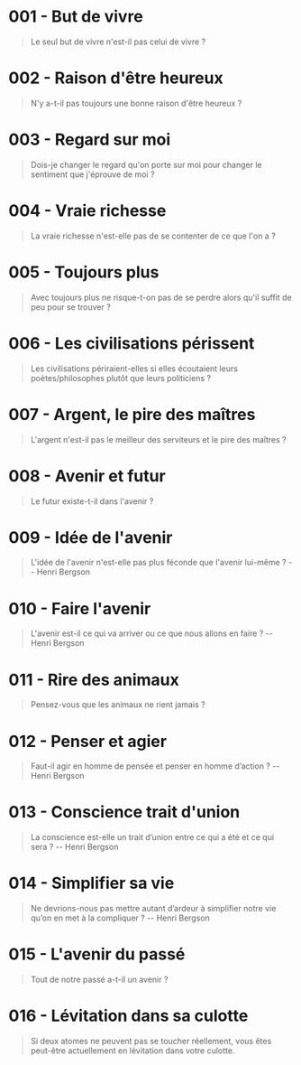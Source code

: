 # 001 - But de vivre

> Le seul but de vivre n'est-il pas celui de vivre ?

# 002 - Raison d'être heureux

> N'y a-t-il pas toujours une bonne raison d'être heureux ?

# 003 - Regard sur moi

> Dois-je changer le regard qu'on porte sur moi pour changer le sentiment que j'éprouve de moi ?

# 004 - Vraie richesse

> La vraie richesse n'est-elle pas de se contenter de ce que l'on a ?

# 005 - Toujours plus

> Avec toujours plus ne risque-t-on pas de se perdre alors qu'il suffit de peu pour se trouver ?

# 006 - Les civilisations périssent

> Les civilisations périraient-elles si elles écoutaient leurs poètes/philosophes plutôt que leurs politiciens ?

# 007 - Argent, le pire des maîtres

> L'argent n'est-il pas le meilleur des serviteurs et le pire des maîtres ?

# 008 - Avenir et futur

> Le futur existe-t-il dans l'avenir ?

# 009 - Idée de l'avenir

> L'idée de l'avenir n'est-elle pas plus féconde que l'avenir lui-même ?
> -- Henri Bergson

# 010 - Faire l'avenir

> L'avenir est-il ce qui va arriver ou ce que nous allons en faire ?
> -- Henri Bergson

# 011 - Rire des animaux

> Pensez-vous que les animaux ne rient jamais ?

# 012 - Penser et agier

> Faut-il agir en homme de pensée et penser en homme d’action ?
> -- Henri Bergson

# 013 - Conscience trait d'union

> La conscience est-elle un trait d’union entre ce qui a été et ce qui sera ?
> -- Henri Bergson

# 014 - Simplifier sa vie

> Ne devrions-nous pas mettre autant d’ardeur à simplifier notre vie
> qu’on en met à la compliquer ?
> -- Henri Bergson

# 015 - L'avenir du passé

> Tout de notre passé a-t-il un avenir ?

# 016 - Lévitation dans sa culotte

> Si deux atomes ne peuvent pas se toucher réellement, vous
> êtes peut-être actuellement en lévitation dans votre culotte.
